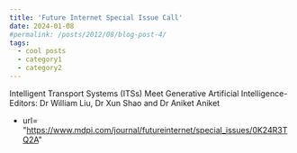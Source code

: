 ```yaml
---
title: 'Future Internet Special Issue Call'
date: 2024-01-08
#permalink: /posts/2012/08/blog-post-4/
tags:
  - cool posts
  - category1
  - category2
---
```


Intelligent Transport Systems (ITSs) Meet Generative Artificial Intelligence- Editors: Dr William Liu, Dr Xun Shao and Dr Aniket Aniket   
- url= "https://www.mdpi.com/journal/futureinternet/special_issues/0K24R3TQ2A"
